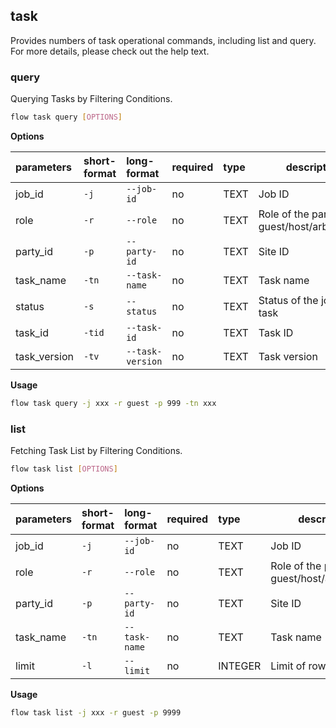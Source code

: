## task
Provides numbers of task operational commands, including list and query. For more details, please check out the help text.
### query
Querying Tasks by Filtering Conditions.
```bash
flow task query [OPTIONS]
```
**Options**

| parameters | short-format | long-format | required | type | description |
| :-------- |:-----|:-------------| :--- | :----- |------|
| job_id | `-j` | `--job-id` | no | TEXT | Job ID |
| role | `-r` | `--role` | no | TEXT | Role of the participant: guest/host/arbiter/local |
| party_id | `-p` | `--party-id` | no | TEXT | Site ID |
| task_name | `-tn` | `--task-name` | no | TEXT | Task name |
| status | `-s` | `--status` | no | TEXT | Status of the job or task |
| task_id | `-tid` | `--task-id` | no | TEXT | Task ID |
| task_version | `-tv` | `--task-version` | no | TEXT | Task version |

**Usage**
```bash
flow task query -j xxx -r guest -p 999 -tn xxx
```

### list
Fetching Task List by Filtering Conditions.
```bash
flow task list [OPTIONS]
```
**Options**

| parameters | short-format | long-format | required | type | description |
| :-------- |:-----|:-------------| :--- | :----- |------|
| job_id | `-j` | `--job-id` | no | TEXT | Job ID |
| role | `-r` | `--role` | no | TEXT | Role of the participant: guest/host/arbiter/local |
| party_id | `-p` | `--party-id` | no | TEXT | Site ID |
| task_name | `-tn` | `--task-name` | no | TEXT | Task name |
| limit | `-l` | `--limit` | no | INTEGER | Limit of rows or entries |

**Usage**
```bash
flow task list -j xxx -r guest -p 9999
```

